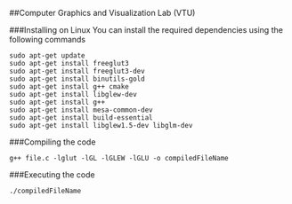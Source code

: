 ##Computer Graphics and Visualization Lab (VTU)

###Installing on Linux
You can install the required dependencies using the following commands

    sudo apt-get update
    sudo apt-get install freeglut3
    sudo apt-get install freeglut3-dev
    sudo apt-get install binutils-gold
    sudo apt-get install g++ cmake
    sudo apt-get install libglew-dev
    sudo apt-get install g++
    sudo apt-get install mesa-common-dev
    sudo apt-get install build-essential
    sudo apt-get install libglew1.5-dev libglm-dev

###Compiling the code

    g++ file.c -lglut -lGL -lGLEW -lGLU -o compiledFileName
###Executing the  code

    ./compiledFileName
